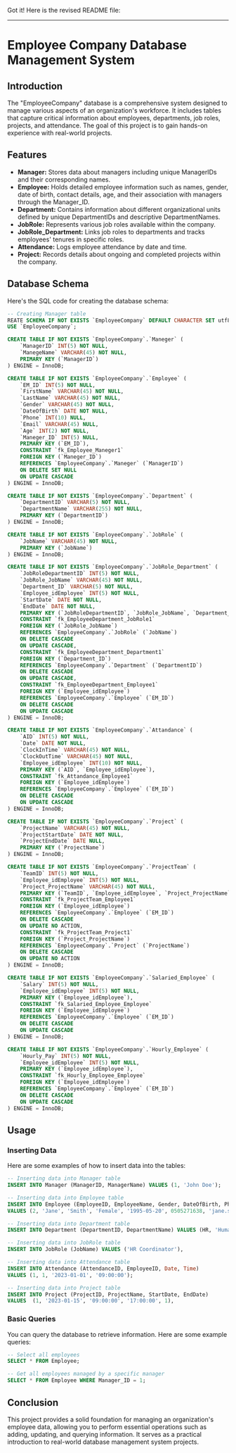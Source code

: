 Got it! Here is the revised README file:

---

# Employee Company Database Management System

## Introduction

The "EmployeeCompany" database is a comprehensive system designed to manage various aspects of an organization's workforce. It includes tables that capture critical information about employees, departments, job roles, projects, and attendance. The goal of this project is to gain hands-on experience with real-world projects.

## Features

- **Manager:** Stores data about managers including unique ManagerIDs and their corresponding names.
- **Employee:** Holds detailed employee information such as names, gender, date of birth, contact details, age, and their association with managers through the Manager_ID.
- **Department:** Contains information about different organizational units defined by unique DepartmentIDs and descriptive DepartmentNames.
- **JobRole:** Represents various job roles available within the company.
- **JobRole_Department:** Links job roles to departments and tracks employees' tenures in specific roles.
- **Attendance:** Logs employee attendance by date and time.
- **Project:** Records details about ongoing and completed projects within the company.

## Database Schema

Here's the SQL code for creating the database schema:

```sql
-- Creating Manager table
REATE SCHEMA IF NOT EXISTS `EmployeeCompany` DEFAULT CHARACTER SET utf8;
USE `EmployeeCompany`;

CREATE TABLE IF NOT EXISTS `EmployeeCompany`.`Maneger` (
    `ManagerID` INT(5) NOT NULL,
    `ManegeName` VARCHAR(45) NOT NULL,
    PRIMARY KEY (`ManagerID`)
) ENGINE = InnoDB;

CREATE TABLE IF NOT EXISTS `EmployeeCompany`.`Employee` (
    `EM_ID` INT(5) NOT NULL,
    `FirstName` VARCHAR(45) NOT NULL,
    `LastName` VARCHAR(45) NOT NULL,
    `Gender` VARCHAR(45) NOT NULL,
    `DateOfBirth` DATE NOT NULL,
    `Phone` INT(10) NULL,
    `Email` VARCHAR(45) NULL,
    `Age` INT(2) NOT NULL,
    `Maneger_ID` INT(5) NULL,
    PRIMARY KEY (`EM_ID`),
    CONSTRAINT `fk_Employee_Maneger1`
    FOREIGN KEY (`Maneger_ID`)
    REFERENCES `EmployeeCompany`.`Maneger` (`ManagerID`)
    ON DELETE SET NULL
    ON UPDATE CASCADE
) ENGINE = InnoDB;

CREATE TABLE IF NOT EXISTS `EmployeeCompany`.`Department` (
    `DepartmentID` VARCHAR(5) NOT NULL,
    `DepartmentName` VARCHAR(255) NOT NULL,
    PRIMARY KEY (`DepartmentID`)
) ENGINE = InnoDB;

CREATE TABLE IF NOT EXISTS `EmployeeCompany`.`JobRole` (
    `JobName` VARCHAR(45) NOT NULL,
    PRIMARY KEY (`JobName`)
) ENGINE = InnoDB;

CREATE TABLE IF NOT EXISTS `EmployeeCompany`.`JobRole_Department` (
    `JobRoleDepartmentID` INT(5) NOT NULL,
    `JobRole_JobName` VARCHAR(45) NOT NULL,
    `Department_ID` VARCHAR(5) NOT NULL,
    `Employee_idEmployee` INT(5) NOT NULL,
    `StartDate` DATE NOT NULL,
    `EndDate` DATE NOT NULL,
    PRIMARY KEY (`JobRoleDepartmentID`, `JobRole_JobName`, `Department_ID`, `Employee_idEmployee`),
    CONSTRAINT `fk_EmployeeDepartment_JobRole1`
    FOREIGN KEY (`JobRole_JobName`)
    REFERENCES `EmployeeCompany`.`JobRole` (`JobName`)
    ON DELETE CASCADE
    ON UPDATE CASCADE,
    CONSTRAINT `fk_EmployeeDepartment_Department1`
    FOREIGN KEY (`Department_ID`)
    REFERENCES `EmployeeCompany`.`Department` (`DepartmentID`)
    ON DELETE CASCADE
    ON UPDATE CASCADE,
    CONSTRAINT `fk_EmployeeDepartment_Employee1`
    FOREIGN KEY (`Employee_idEmployee`)
    REFERENCES `EmployeeCompany`.`Employee` (`EM_ID`)
    ON DELETE CASCADE
    ON UPDATE CASCADE
) ENGINE = InnoDB;

CREATE TABLE IF NOT EXISTS `EmployeeCompany`.`Attandance` (
    `AID` INT(5) NOT NULL,
    `Date` DATE NOT NULL,
    `ClockInTime` VARCHAR(45) NOT NULL,
    `ClockOutTime` VARCHAR(45) NOT NULL,
    `Employee_idEmployee` INT(10) NOT NULL,
    PRIMARY KEY (`AID`, `Employee_idEmployee`),
    CONSTRAINT `fk_Attandance_Employee1`
    FOREIGN KEY (`Employee_idEmployee`)
    REFERENCES `EmployeeCompany`.`Employee` (`EM_ID`)
    ON DELETE CASCADE
    ON UPDATE CASCADE
) ENGINE = InnoDB;

CREATE TABLE IF NOT EXISTS `EmployeeCompany`.`Project` (
    `ProjectName` VARCHAR(45) NOT NULL,
    `ProjectStartDate` DATE NOT NULL,
    `ProjectEndDate` DATE NULL,
    PRIMARY KEY (`ProjectName`)
) ENGINE = InnoDB;

CREATE TABLE IF NOT EXISTS `EmployeeCompany`.`ProjectTeam` (
    `TeamID` INT(5) NOT NULL,
    `Employee_idEmployee` INT(5) NOT NULL,
    `Project_ProjectName` VARCHAR(45) NOT NULL,
    PRIMARY KEY (`TeamID`, `Employee_idEmployee`, `Project_ProjectName`),
    CONSTRAINT `fk_ProjectTeam_Employee1`
    FOREIGN KEY (`Employee_idEmployee`)
    REFERENCES `EmployeeCompany`.`Employee` (`EM_ID`)
    ON DELETE CASCADE
    ON UPDATE NO ACTION,
    CONSTRAINT `fk_ProjectTeam_Project1`
    FOREIGN KEY (`Project_ProjectName`)
    REFERENCES `EmployeeCompany`.`Project` (`ProjectName`)
    ON DELETE CASCADE
    ON UPDATE NO ACTION
) ENGINE = InnoDB;

CREATE TABLE IF NOT EXISTS `EmployeeCompany`.`Salaried_Employee` (
    `Salary` INT(5) NOT NULL,
    `Employee_idEmployee` INT(5) NOT NULL,
    PRIMARY KEY (`Employee_idEmployee`),
    CONSTRAINT `fk_Salaried_Employee_Employee`
    FOREIGN KEY (`Employee_idEmployee`)
    REFERENCES `EmployeeCompany`.`Employee` (`EM_ID`)
    ON DELETE CASCADE
    ON UPDATE CASCADE
) ENGINE = InnoDB;

CREATE TABLE IF NOT EXISTS `EmployeeCompany`.`Hourly_Employee` (
    `Hourly_Pay` INT(5) NOT NULL,
    `Employee_idEmployee` INT(5) NOT NULL,
    PRIMARY KEY (`Employee_idEmployee`),
    CONSTRAINT `fk_Hourly_Employee_Employee`
    FOREIGN KEY (`Employee_idEmployee`)
    REFERENCES `EmployeeCompany`.`Employee` (`EM_ID`)
    ON DELETE CASCADE
    ON UPDATE CASCADE
) ENGINE = InnoDB;
```

## Usage

### Inserting Data

Here are some examples of how to insert data into the tables:

```sql
-- Inserting data into Manager table
INSERT INTO Manager (ManagerID, ManagerName) VALUES (1, 'John Doe');

-- Inserting data into Employee table
INSERT INTO Employee (EmployeeID, EmployeeName, Gender, DateOfBirth, PhoneNumber, Email, Age, Manager_ID)
VALUES (2, 'Jane', 'Smith', 'Female', '1995-05-20', 0505271638, 'jane.smith@example.com', 28, 1),

-- Inserting data into Department table
INSERT INTO Department (DepartmentID, DepartmentName) VALUES (HR, 'Human Resources');

-- Inserting data into JobRole table
INSERT INTO JobRole (JobName) VALUES ('HR Coordinator'),

-- Inserting data into Attendance table
INSERT INTO Attendance (AttendanceID, EmployeeID, Date, Time)
VALUES (1, 1, '2023-01-01', '09:00:00');

-- Inserting data into Project table
INSERT INTO Project (ProjectID, ProjectName, StartDate, EndDate)
VALUES  (1, '2023-01-15', '09:00:00', '17:00:00', 1),
```

### Basic Queries

You can query the database to retrieve information. Here are some example queries:

```sql
-- Select all employees
SELECT * FROM Employee;

-- Get all employees managed by a specific manager
SELECT * FROM Employee WHERE Manager_ID = 1;

```

## Conclusion

This project provides a solid foundation for managing an organization's employee data, allowing you to perform essential operations such as adding, updating, and querying information. It serves as a practical introduction to real-world database management system projects.

